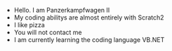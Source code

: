 - Hello. I am Panzerkampfwagen II
- My coding abilitys are almost entirely with Scratch2
- I like pizza
- You will not contact me
- I am currently learning the coding language VB.NET
